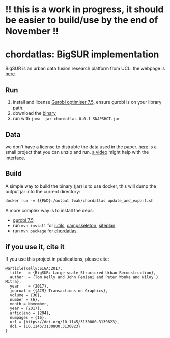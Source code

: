 # !! this is a work in progress, it should be easier to build/use by the end of November !!

# chordatlas: BigSUR implementation

BigSUR is an urban data fusion research platform from UCL. the webpage is [here](http://geometry.cs.ucl.ac.uk/projects/2017/bigsur/).

## Run

1. install and license [Gurobi optimiser 7.5](http://www.gurobi.com/downloads/gurobi-optimizer). ensure gurobi is on your library path.
2. download the [binary]()
3. run with `java -jar chordatlas-0.0.1-SNAPSHOT.jar`

## Data

we don't have a license to distrubte the data used in the paper. [here]() is a small project that you can unzip and run. [a video]() might help with the interface.

## Build

A simple way to build the binary (jar) is to use docker, this will dump the output jar into the current directory:
```
docker run -v ${PWD}:/output twak/chordatlas update_and_export.sh
```

A more complex way is to install the deps:
- [gurobi 7.5](http://www.gurobi.com/downloads/gurobi-optimizer)
- run `mvn install` for [jutils](https://github.com/twak/jutils), [campskeleton](https://github.com/twak/campskeleton), [siteplan](https://github.com/twak/siteplan)
- run `mvn package` for [chordatlas]()

## if you use it, cite it

If you use this project in publications, please cite:
```
@article{Kelly:SIGA:2017,
  title   = {BigSUR: Large-scale Structured Urban Reconstruction},
  author  = {Tom Kelly and John Femiani and Peter Wonka and Niloy J. Mitra},
  year    = {2017},
  journal = {{ACM} Transactions on Graphics},
  volume = {36},
  number = {6},
  month = November,
  year = {2017},
  articleno = {204},
  numpages = {16},
  url = {https://doi.org/10.1145/3130800.3130823},
  doi = {10.1145/3130800.3130823}
}
```
